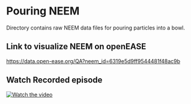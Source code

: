 # Pouring NEEM
Directory contains raw NEEM data files for pouring particles into a bowl.

## Link to visualize NEEM on openEASE
https://data.open-ease.org/QA?neem_id=6319e5d9ff9544481f48ac9b

## Watch Recorded episode

[![Watch the video](https://i9.ytimg.com/vi_webp/lx5I-1DHlXA/mq1.webp?sqp=CNDI0aAG-oaymwEmCMACELQB8quKqQMa8AEB-AH6CIAC0AWKAgwIABABGGsgayhrMA8=&rs=AOn4CLABiCW-liyM2cOvCfHl5jpp7zyhYw)](https://youtu.be/lx5I-1DHlXA)

